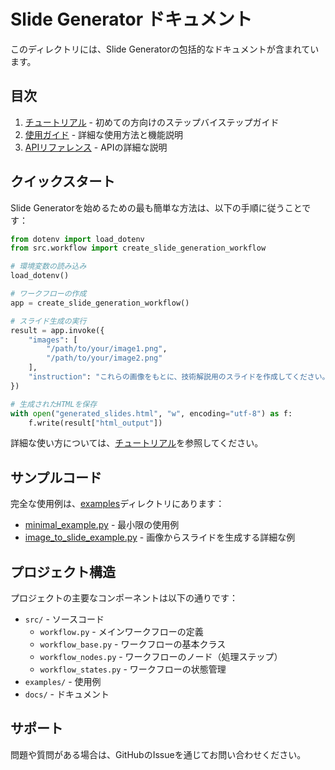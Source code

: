 # Slide Generator ドキュメント

このディレクトリには、Slide Generatorの包括的なドキュメントが含まれています。

## 目次

1. [チュートリアル](TUTORIAL.md) - 初めての方向けのステップバイステップガイド
2. [使用ガイド](USAGE.md) - 詳細な使用方法と機能説明
3. [APIリファレンス](API_REFERENCE.md) - APIの詳細な説明

## クイックスタート

Slide Generatorを始めるための最も簡単な方法は、以下の手順に従うことです：

```python
from dotenv import load_dotenv
from src.workflow import create_slide_generation_workflow

# 環境変数の読み込み
load_dotenv()

# ワークフローの作成
app = create_slide_generation_workflow()

# スライド生成の実行
result = app.invoke({
    "images": [
        "/path/to/your/image1.png",
        "/path/to/your/image2.png"
    ],
    "instruction": "これらの画像をもとに、技術解説用のスライドを作成してください。"
})

# 生成されたHTMLを保存
with open("generated_slides.html", "w", encoding="utf-8") as f:
    f.write(result["html_output"])
```

詳細な使い方については、[チュートリアル](TUTORIAL.md)を参照してください。

## サンプルコード

完全な使用例は、[examples](../examples)ディレクトリにあります：

- [minimal_example.py](../examples/minimal_example.py) - 最小限の使用例
- [image_to_slide_example.py](../examples/image_to_slide_example.py) - 画像からスライドを生成する詳細な例

## プロジェクト構造

プロジェクトの主要なコンポーネントは以下の通りです：

- `src/` - ソースコード
  - `workflow.py` - メインワークフローの定義
  - `workflow_base.py` - ワークフローの基本クラス
  - `workflow_nodes.py` - ワークフローのノード（処理ステップ）
  - `workflow_states.py` - ワークフローの状態管理
- `examples/` - 使用例
- `docs/` - ドキュメント

## サポート

問題や質問がある場合は、GitHubのIssueを通じてお問い合わせください。
